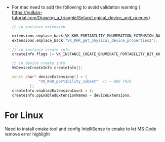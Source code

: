 - For mac need to add the following to avoid validation warning ( https://vulkan-tutorial.com/Drawing_a_triangle/Setup/Logical_device_and_queues)
    ```cpp
   // in instance extension
  
  extensions.emplace_back(VK_KHR_PORTABILITY_ENUMERATION_EXTENSION_NAME);
  extensions.emplace_back("VK_KHR_get_physical_device_properties2");
   ...
  // in instance create info
  createInfo.flags |= VK_INSTANCE_CREATE_ENUMERATE_PORTABILITY_BIT_KHR;
  
   // in device create info
    VkDeviceCreateInfo createInfo{};
    
    const char* deviceExtensions[] = {
                "VK_KHR_portability_subset"  // ← ADD THIS
            };
    createInfo.enabledExtensionCount = 1;
    createInfo.ppEnabledExtensionNames = deviceExtensions;
    ```

# For Linux

Need to install cmake tool and config IntelliSense to cmake to let MS Code remove error highlight